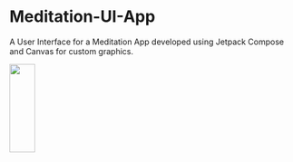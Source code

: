 # Meditation-UI-App
A User Interface for a Meditation App developed using Jetpack Compose and Canvas for custom graphics.



<img src ="https://user-images.githubusercontent.com/55605130/134987497-98315c6c-e22a-4d29-9052-d4a94a9f5990.jpg" width=30% height= 20%>
